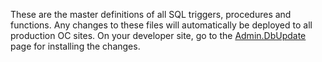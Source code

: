 These are the master definitions of all SQL triggers, procedures and functions.
Any changes to these files will automatically be deployed to all production
OC sites. On your developer site, go to the
[Admin.DbUpdate](http://local.opencaching.pl/Admin.DbUpdate) page for
installing the changes.
